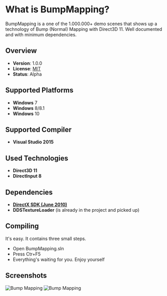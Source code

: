 What is BumpMapping?
====================
BumpMapping is a one of the 1.000.000+ demo scenes that shows up a technology of Bump (Normal) Mapping with Direct3D 11. Well documented and with minimum dependencies. 

Overview
--------
- **Version**: 1.0.0
- **License**: [MIT](https://github.com/weelhelmer/BumpMapping/master/LICENSE)
- **Status**: Alpha

Supported Platforms
-------------------
- **Windows** 7
- **Windows** 8/8.1
- **Windows** 10

Supported Compiler
------------------
- **Visual Studio 2015**

Used Technologies
-----------------
- **Direct3D 11**
- **DirectInput 8**

Dependencies
------------
- [**DirectX SDK (June 2010)**](https://www.microsoft.com/en-us/download/details.aspx?id=6812)
- **DDSTextureLoader** (is already in the project and picked up)

Compiling
---------
It's easy. It contains three small steps.
- Open BumpMapping.sln
- Press Ctr+F5
- Everything's waiting for you. Enjoy yourself

Screenshots
-----------
![Bump Mapping](http://images.vfl.ru/ii/1529655624/6a3d5a25/22206808.jpg)
![Bump Mapping](http://images.vfl.ru/ii/1529655625/7b308706/22206809.jpg)
